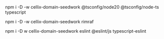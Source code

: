 npm i -D -w cellix-domain-seedwork @tsconfig/node20 @tsconfig/node-ts typescript

npm i -D -w cellix-domain-seedwork rimraf

npm i -D w cellix-domain-seedwork eslint @eslint/js typescript-eslint
